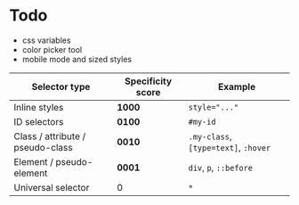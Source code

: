 

# Todo
- css variables
- color picker tool
- mobile mode and sized styles


| Selector type                    | Specificity score | Example                              |
| -------------------------------- | ----------------- | ------------------------------------ |
| Inline styles                    | **1000**          | `style="..."`                        |
| ID selectors                     | **0100**          | `#my-id`                             |
| Class / attribute / pseudo-class | **0010**          | `.my-class`, `[type=text]`, `:hover` |
| Element / pseudo-element         | **0001**          | `div`, `p`, `::before`               |
| Universal selector               | 0                 | `*`                                  |
